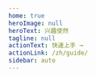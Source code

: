 ```yaml
---
home: true
heroImage: null
heroText: 兴趣使然
tagline: null
actionText: 快速上手 →
actionLink: /zh/guide/
sidebar: auto
---
```

